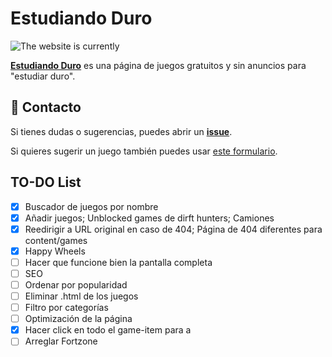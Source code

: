 # Estudiando Duro

![The website is currently](https://img.shields.io/website-up-down-green-red/http/estudiandoduro.vercel.app.svg?label=Estudiando%20Duro)

**[Estudiando Duro](https://estudiandoduro.vercel.app/)** es una página de juegos gratuitos y sin anuncios para "estudiar duro". 

## 📩 Contacto
Si tienes dudas o sugerencias, puedes abrir un **[issue](https://github.com/fgbbd/estudiandoduro/issues/new)**. 

Si quieres sugerir un juego también puedes usar [este formulario](https://tally.so/r/3yoBvW).

## TO-DO List
- [x] Buscador de juegos por nombre
- [x] Añadir juegos; Unblocked games de dirft hunters; Camiones
- [x] Reedirigir a URL original en caso de 404; Página de 404 diferentes para content/games
- [x] Happy Wheels
- [ ] Hacer que funcione bien la pantalla completa
- [ ] SEO
- [ ] Ordenar por popularidad
- [ ] Eliminar .html de los juegos
- [ ] Filtro por categorías
- [ ] Optimización de la página
- [x] Hacer click en todo el game-item para a
- [ ] Arreglar Fortzone